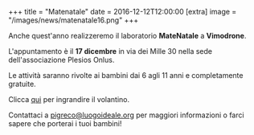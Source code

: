 +++
title = "Matenatale"
date = 2016-12-12T12:00:00
[extra]
image = "/images/news/matenatale16.png"
+++

Anche quest'anno realizzeremo il laboratorio **MateNatale** a **Vimodrone**.

L'appuntamento è il **17 dicembre** in via dei Mille 30 nella sede dell'associazione Plesios Onlus.

Le attività  saranno rivolte ai bambini dai 6 agli 11 anni e completamente gratuite.

Clicca <a href="http://pigreco.luogoideale.org/images/news/matenatale16.png" target='_blank'>qui</a> per ingrandire il volantino.



Contattaci a [pigreco@luogoideale.org][1] per maggiori informazioni o farci sapere che porterai i tuoi bambini!

[1]: mailto:pigreco@luogoideale.org
[2]: http://pigreco.luogoideale.org/#mate-natale
